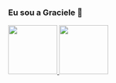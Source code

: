 ### Eu sou a Graciele 👋

<div>
  <a href="https://github.com/gracexavier">
  <img height="100em" src="https://github-readme-stats.vercel.app/api?username=gracexavier&show_icons=true&theme=synthwave&include_all_commits=true&count_private=true"/>
  <img height="100em" src="https://github-readme-stats.vercel.app/api/top-langs/?username=gracexavier&layout=compact&langs_count=7&theme=synthwave"/>
</div>

<!--
**gracexavier/gracexavier** is a ✨ _special_ ✨ repository because its `README.md` (this file) appears on your GitHub profile.

Here are some ideas to get you started:

- 🔭 I’m currently working on ...
- 🌱 I’m currently learning ...
- 👯 I’m looking to collaborate on ...
- 🤔 I’m looking for help with ...
- 💬 Ask me about ...
- 📫 How to reach me: ...
- 😄 Pronouns: ...
- ⚡ Fun fact: ...
-->
